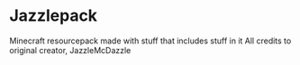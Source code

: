 # Jazzlepack
Minecraft resourcepack made with stuff that includes stuff in it
All credits to original creator, JazzleMcDazzle

